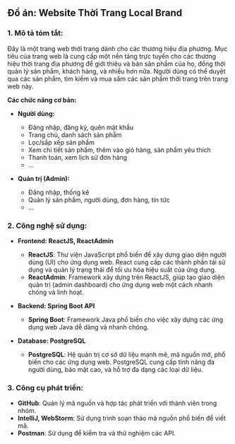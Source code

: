 ## Đồ án: Website Thời Trang Local Brand

### 1. Mô tả tóm tắt:

Đây là một trang web thời trang dành cho các thương hiệu địa phương. Mục tiêu của trang web là cung cấp một nền tảng trực tuyến cho các thương hiệu thời trang địa phương để giới thiệu và bán sản phẩm của họ, đồng thời quản lý sản phẩm, khách hàng, và nhiều hơn nữa. Người dùng có thể duyệt qua các sản phẩm, tìm kiếm và mua sắm các sản phẩm thời trang trên trang web này.

**Các chức năng cơ bản:**

- **Người dùng:**
  - Đăng nhập, đăng ký, quên mật khẩu
  - Trang chủ, danh sách sản phẩm
  - Lọc/sắp xếp sản phẩm
  - Xem chi tiết sản phẩm, thêm vào giỏ hàng, sản phẩm yêu thích
  - Thanh toán, xem lịch sử đơn hàng
  - ...

- **Quản trị (Admin):**
  - Đăng nhập, thống kê
  - Quản lý sản phẩm, người dùng, đơn hàng, tin tức
  - ...

### 2. Công nghệ sử dụng:

- **Frontend: ReactJS, ReactAdmin**
  - **ReactJS**: Thư viện JavaScript phổ biến để xây dựng giao diện người dùng (UI) cho ứng dụng web. React cung cấp các thành phần tái sử dụng và quản lý trạng thái để tối ưu hóa hiệu suất của ứng dụng.
  - **ReactAdmin**: Framework xây dựng trên ReactJS, giúp tạo giao diện quản trị (admin dashboard) cho ứng dụng web một cách nhanh chóng và linh hoạt.

- **Backend: Spring Boot API**
  - **Spring Boot**: Framework Java phổ biến cho việc xây dựng các ứng dụng web Java dễ dàng và nhanh chóng.

- **Database: PostgreSQL**
  - **PostgreSQL**: Hệ quản trị cơ sở dữ liệu mạnh mẽ, mã nguồn mở, phổ biến cho các ứng dụng web. PostgreSQL cung cấp tính năng đa người dùng, bảo mật cao, và hỗ trợ đa dạng các loại dữ liệu.

### 3. Công cụ phát triển:

- **GitHub**: Quản lý mã nguồn và hợp tác phát triển với thành viên trong nhóm.
- **IntelliJ, WebStorm**: Sử dụng trình soạn thảo mã nguồn phổ biến để viết mã.
- **Postman**: Sử dụng để kiểm tra và thử nghiệm các API.
